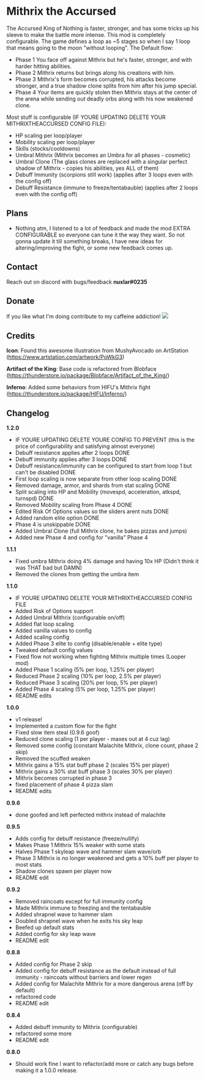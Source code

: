 # Mithrix the Accursed

The Accursed King of Nothing is faster, stronger, and has some tricks up his sleeve to make the battle more intense. This mod is completely configurable. The game defines a loop as ~5 stages so when I say 1 loop that means going to the moon "without looping".
The Default flow:

- Phase 1 You face off against Mithrix but he's faster, stronger, and with harder hitting abilities.
- Phase 2 Mithrix returns but brings along his creations with him.
- Phase 3 Mithrix's form becomes corrupted, his attacks become stronger, and a true shadow clone splits from him after his jump special.
- Phase 4 Your items are quickly stolen then Mithrix stays at the center of the arena while sending out deadly orbs along with his now weakened clone.

Most stuff is configurable (IF YOURE UPDATING DELETE YOUR MITHRIXTHEACCURSED CONFIG FILE):

- HP scaling per loop/player
- Mobility scaling per loop/player
- Skills (stocks/cooldowns)
- Umbral Mithrix (Mithrix becomes an Umbra for all phases - cosmetic)
- Umbral Clone (The glass clones are replaced with a singular perfect shadow of Mithrix - copies his abilities, yes ALL of them)
- Debuff Immunity (scorpions still work) (applies after 3 loops even with the config off)
- Debuff Resistance (immune to freeze/tentabauble) (applies after 2 loops even with the config off)

## Plans

- Nothing atm, I listened to a lot of feedback and made the mod EXTRA CONFIGURABLE so everyone can tune it the way they want. So not gonna update it till something breaks, I have new ideas for altering/improving the fight, or some new feedback comes up.

## Contact

Reach out on discord with bugs/feedback **nuxlar#0235**

## Donate

If you like what I'm doing contribute to my caffeine addiction!
[<img src="https://uploads-ssl.webflow.com/5c14e387dab576fe667689cf/61e11d430afb112ea33c3aa5_Button-1.png">](https://ko-fi.com/nuxlar)

## Credits

**Icon**: Found this awesome illustration from MushyAvocado on ArtStation (https://www.artstation.com/artwork/PoWkG3)

**Artifact of the King**: Base code is refactored from Blobface (https://thunderstore.io/package/Blobface/Artifact_of_the_King/)

**Inferno**: Added some behaviors from HIFU's Mithrix fight (https://thunderstore.io/package/HIFU/Inferno/)

## Changelog

**1.2.0**

- IF YOURE UPDATING DELETE YOURE CONFIG TO PREVENT (this is the price of configurability and satisfying almost everyone)
- Debuff resistance applies after 2 loops DONE
- Debuff immunity applies after 3 loops DONE
- Debuff resistance/immunity can be configured to start from loop 1 but can't be disabled DONE
- First loop scaling is now separate from other loop scaling DONE
- Removed damage, armor, and shards from stat scaling DONE
- Split scaling into HP and Mobility (movespd, acceleration, atkspd, turnspd) DONE
- Removed Mobility scaling from Phase 4 DONE
- Edited Risk Of Options values so the sliders arent nuts DONE
- Added random elite option DONE
- Phase 4 is unskippable DONE
- Added Umbral Clone (full Mithrix clone, he bakes pizzas and jumps)
- Added new Phase 4 and config for "vanilla" Phase 4

**1.1.1**

- Fixed umbra Mithrix doing 4% damage and having 10x HP (Didn't think it was THAT bad but DAMN)
- Removed the clones from getting the umbra item

**1.1.0**

- IF YOURE UPDATING DELETE YOUR MITHRIXTHEACCURSED CONFIG FILE
- Added Risk of Options support
- Added Umbral Mithrix (configurable on/off)
- Added flat loop scaling
- Added vanilla values to config
- Added scaling config
- Added Phase 3 elite to config (disable/enable + elite type)
- Tweaked default config values
- Fixed flow not working when fighting Mithrix multiple times (Looper mod)
- Added Phase 1 scaling (5% per loop, 1.25% per player)
- Reduced Phase 2 scaling (10% per loop, 2.5% per player)
- Reduced Phase 3 scaling (20% per loop, 5% per player)
- Added Phase 4 scaling (5% per loop, 1.25% per player)
- README edits

**1.0.0**

- v1 release!
- Implemented a custom flow for the fight
- Fixed slow item steal (0.9.6 goof)
- Reduced clone scaling (1 per player - maxes out at 4 cuz lag)
- Removed some config (constant Malachite Mithrix, clone count, phase 2 skip)
- Removed the scuffed weaken
- Mithrix gains a 15% stat buff phase 2 (scales 15% per player)
- Mithrix gains a 30% stat buff phase 3 (scales 30% per player)
- Mithrix becomes corrupted in phase 3
- fixed placement of phase 4 pizza slam
- README edits

**0.9.6**

- done goofed and left perfected mithrix instead of malachite

**0.9.5**

- Adds config for debuff resistance (freeze/nullify)
- Makes Phase 1 Mithrix 15% weaker with some stats
- Halves Phase 1 skyleap wave and hammer slam wave/orb
- Phase 3 Mithrix is no longer weakened and gets a 10% buff per player to most stats
- Shadow clones spawn per player now
- README edit

**0.9.2**

- Removed raincoats except for full immunity config
- Made Mithrix immune to freezing and the tentabauble
- Added shrapnel wave to hammer slam
- Doubled shrapnel wave when he exits his sky leap
- Beefed up default stats
- Added config for sky leap wave
- README edit

**0.8.8**

- Added config for Phase 2 skip
- Added config for debuff resistance as the default instead of full immunity - raincoats without barriers and lower regen
- Added config for Malachite Mithrix for a more dangerous arena (off by default)
- refactored code
- README edit

**0.8.4**

- Added debuff immunity to Mithrix (configurable)
- refactored some more
- README edit

**0.8.0**

- Should work fine I want to refactor/add more or catch any bugs before making it a 1.0.0 release.
